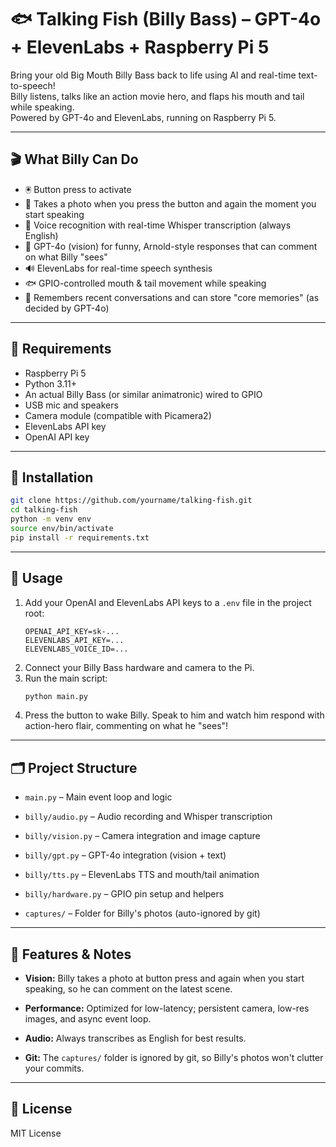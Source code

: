 # 🐟 Talking Fish (Billy Bass) – GPT-4o + ElevenLabs + Raspberry Pi 5

Bring your old Big Mouth Billy Bass back to life using AI and real-time text-to-speech!  
Billy listens, talks like an action movie hero, and flaps his mouth and tail while speaking.  
Powered by GPT-4o and ElevenLabs, running on Raspberry Pi 5.

---

## 🎬 What Billy Can Do

- 🖲️ Button press to activate
- 📸 Takes a photo when you press the button and again the moment you start speaking
- 🎤 Voice recognition with real-time Whisper transcription (always English)
- 🧠 GPT-4o (vision) for funny, Arnold-style responses that can comment on what Billy "sees"
- 🔊 ElevenLabs for real-time speech synthesis
- 🐟 GPIO-controlled mouth & tail movement while speaking
- 🧠 Remembers recent conversations and can store "core memories" (as decided by GPT-4o)

---

## 🍓 Requirements

- Raspberry Pi 5
- Python 3.11+
- An actual Billy Bass (or similar animatronic) wired to GPIO
- USB mic and speakers
- Camera module (compatible with Picamera2)
- ElevenLabs API key
- OpenAI API key

---

## 🧰 Installation

```bash
git clone https://github.com/yourname/talking-fish.git
cd talking-fish
python -m venv env
source env/bin/activate
pip install -r requirements.txt
```

---

## 🚀 Usage

1. Add your OpenAI and ElevenLabs API keys to a `.env` file in the project root:
   ```
   OPENAI_API_KEY=sk-...
   ELEVENLABS_API_KEY=...
   ELEVENLABS_VOICE_ID=...
   ```
2. Connect your Billy Bass hardware and camera to the Pi.
3. Run the main script:
   ```bash
   python main.py
   ```
4. Press the button to wake Billy. Speak to him and watch him respond with action-hero flair, commenting on what he "sees"!

---

## 🗂️ Project Structure

- `main.py` – Main event loop and logic
- `billy/audio.py` – Audio recording and Whisper transcription
- `billy/vision.py` – Camera integration and image capture
- `billy/gpt.py` – GPT-4o integration (vision + text)
- `billy/tts.py` – ElevenLabs TTS and mouth/tail animation
- `billy/hardware.py` – GPIO pin setup and helpers

- `captures/` – Folder for Billy's photos (auto-ignored by git)

---

## 📝 Features & Notes

- **Vision:** Billy takes a photo at button press and again when you start speaking, so he can comment on the latest scene.

- **Performance:** Optimized for low-latency; persistent camera, low-res images, and async event loop.
- **Audio:** Always transcribes as English for best results.
- **Git:** The `captures/` folder is ignored by git, so Billy's photos won't clutter your commits.

---

## 📖 License

MIT License
